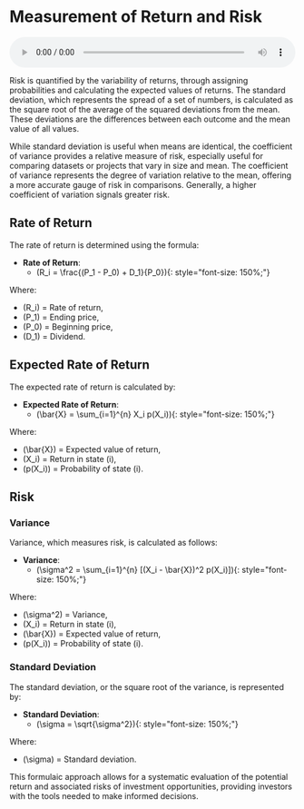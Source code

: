 # Measurement of Return and Risk

<audio controls style="width: 100%;">
  <source src="../../../../../audio/4th_sem/SAPM/Unit-2 Risk and Return Analysis/2.e Measurement of Risk.mp3" type="audio/mpeg">
  Your browser does not support the audio element.
</audio>


Risk is quantified by the variability of returns, through assigning probabilities and calculating the expected values of returns. The standard deviation, which represents the spread of a set of numbers, is calculated as the square root of the average of the squared deviations from the mean. These deviations are the differences between each outcome and the mean value of all values.

While standard deviation is useful when means are identical, the coefficient of variance provides a relative measure of risk, especially useful for comparing datasets or projects that vary in size and mean. The coefficient of variance represents the degree of variation relative to the mean, offering a more accurate gauge of risk in comparisons. Generally, a higher coefficient of variation signals greater risk.

## Rate of Return

The rate of return is determined using the formula:

- **Rate of Return**:
    * \(R_i = \frac{(P_1 - P_0) + D_1}{P_0}\){: style="font-size: 150%;"}

Where:
- \(R_i\) = Rate of return,
- \(P_1\) = Ending price,
- \(P_0\) = Beginning price,
- \(D_1\) = Dividend.

## Expected Rate of Return

The expected rate of return is calculated by:

- **Expected Rate of Return**:
    * \(\bar{X} = \sum_{i=1}^{n} X_i p(X_i)\){: style="font-size: 150%;"}

Where:
- \(\bar{X}\) = Expected value of return,
- \(X_i\) = Return in state \(i\),
- \(p(X_i)\) = Probability of state \(i\).

## Risk

### Variance

Variance, which measures risk, is calculated as follows:

- **Variance**:
    * \(\sigma^2 = \sum_{i=1}^{n} [(X_i - \bar{X})^2 p(X_i)]\){: style="font-size: 150%;"}

Where:
- \(\sigma^2\) = Variance,
- \(X_i\) = Return in state \(i\),
- \(\bar{X}\) = Expected value of return,
- \(p(X_i)\) = Probability of state \(i\).

### Standard Deviation

The standard deviation, or the square root of the variance, is represented by:

- **Standard Deviation**:
    * \(\sigma = \sqrt{\sigma^2}\){: style="font-size: 150%;"}

Where:
- \(\sigma\) = Standard deviation.

This formulaic approach allows for a systematic evaluation of the potential return and associated risks of investment opportunities, providing investors with the tools needed to make informed decisions.